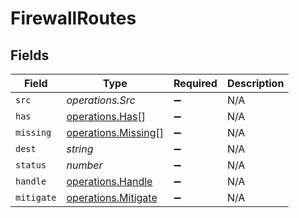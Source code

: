 # FirewallRoutes


## Fields

| Field                                                      | Type                                                       | Required                                                   | Description                                                |
| ---------------------------------------------------------- | ---------------------------------------------------------- | ---------------------------------------------------------- | ---------------------------------------------------------- |
| `src`                                                      | *operations.Src*                                           | :heavy_minus_sign:                                         | N/A                                                        |
| `has`                                                      | [operations.Has](../../models/operations/has.md)[]         | :heavy_minus_sign:                                         | N/A                                                        |
| `missing`                                                  | [operations.Missing](../../models/operations/missing.md)[] | :heavy_minus_sign:                                         | N/A                                                        |
| `dest`                                                     | *string*                                                   | :heavy_minus_sign:                                         | N/A                                                        |
| `status`                                                   | *number*                                                   | :heavy_minus_sign:                                         | N/A                                                        |
| `handle`                                                   | [operations.Handle](../../models/operations/handle.md)     | :heavy_minus_sign:                                         | N/A                                                        |
| `mitigate`                                                 | [operations.Mitigate](../../models/operations/mitigate.md) | :heavy_minus_sign:                                         | N/A                                                        |